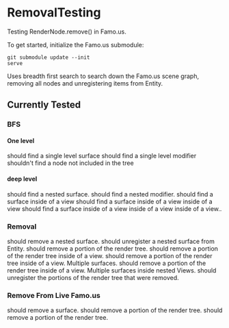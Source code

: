 RemovalTesting
==============
Testing RenderNode.remove() in Famo.us.

To get started, initialize the Famo.us submodule:

```
git submodule update --init
serve 
```

Uses breadth first search to search down the Famo.us scene graph, removing all nodes and unregistering items from Entity. 

## Currently Tested
### BFS
#### One level
should find a single level surface 
should find a single level modifier 
shouldn't find a node not included in the tree

#### deep level
should find a nested surface.
should find a nested modifier.
should find a surface inside of a view
should find a surface inside of a view inside of a view 
should find a surface inside of a view inside of a view inside of a view..

### Removal
should remove a nested surface.
should unregister a nested surface from Entity.
should remove a portion of the render tree.
should remove a portion of the render tree inside of a view.
should remove a portion of the render tree inside of a view. Multiple surfaces.
should remove a portion of the render tree inside of a view. Multiple surfaces inside nested Views.
should unregister the portions of the render tree that were removed.

### Remove From Live Famo.us
should remove a surface.
should remove a portion of the render tree.
should remove a portion of the render tree.
